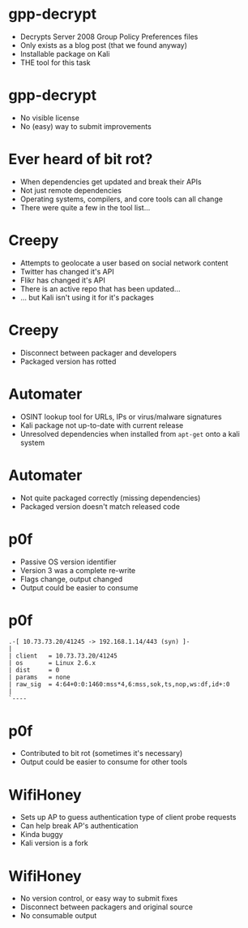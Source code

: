 <!SLIDE bullets incremental>

# gpp-decrypt

* Decrypts Server 2008 Group Policy Preferences files
* Only exists as a blog post (that we found anyway)
* Installable package on Kali
* THE tool for this task

<!SLIDE bullets>

# gpp-decrypt

* No visible license
* No (easy) way to submit improvements

<!SLIDE bullets>

# Ever heard of bit rot?

* When dependencies get updated and break their APIs
* Not just remote dependencies
* Operating systems, compilers, and core tools can all change
* There were quite a few in the tool list...

<!SLIDE bullets incremental>

# Creepy

* Attempts to geolocate a user based on social network content
* Twitter has changed it's API
* Flikr has changed it's API
* There is an active repo that has been updated...
* ... but Kali isn't using it for it's packages

<!SLIDE bullets>

# Creepy

* Disconnect between packager and developers
* Packaged version has rotted

<!SLIDE bullets incremental>

# Automater

* OSINT lookup tool for URLs, IPs or virus/malware signatures
* Kali package not up-to-date with current release
* Unresolved dependencies when installed from `apt-get` onto a kali system

<!SLIDE bullets>

# Automater

* Not quite packaged correctly (missing dependencies)
* Packaged version doesn't match released code

<!SLIDE bullets incremental>

# p0f

* Passive OS version identifier
* Version 3 was a complete re-write
* Flags change, output changed
* Output could be easier to consume

<!SLIDE>

# p0f

    .-[ 10.73.73.20/41245 -> 192.168.1.14/443 (syn) ]-
    |
    | client   = 10.73.73.20/41245
    | os       = Linux 2.6.x
    | dist     = 0
    | params   = none
    | raw_sig  = 4:64+0:0:1460:mss*4,6:mss,sok,ts,nop,ws:df,id+:0
    |
    `----

<!SLIDE bullets>

# p0f

* Contributed to bit rot (sometimes it's necessary)
* Output could be easier to consume for other tools

<!SLIDE bullets incremental>

# WifiHoney

* Sets up AP to guess authentication type of client probe requests
* Can help break AP's authentication
* Kinda buggy
* Kali version is a fork

<!SLIDE bullets>

# WifiHoney

* No version control, or easy way to submit fixes
* Disconnect between packagers and original source
* No consumable output

